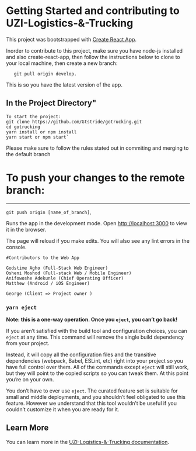 # Getting Started and contributing to UZI-Logistics-&-Trucking

This project was bootstrapped with [Create React App](https://github.com/facebook/create-react-app).

Inorder to contribute to this project, make sure you have node-js installed and also create-react-app, then follow the instructions below to clone to your local machine, then create a new branch: 
```git checkout -b [name_of_branch] , 
   git pull origin develop.
```
This is so you have the latest version of the app.

In the Project Directory"
------
```
To start the project:
git clone https://github.com/Gtstride/gotrucking.git
cd gotrucking
yarn install or npm install
yarn start or npm start`
```

Please make sure to follow the rules stated out in commiting and merging to the default branch
# To push your changes to the remote branch:
---
`git push origin [name_of_branch]`, 


Runs the app in the development mode.
Open [http://localhost:3000](http://localhost:3000) to view it in the browser.

The page will reload if you make edits.
You will also see any lint errors in the console.

```
#Contributors to the Web App

Godstime Agho (Full-Stack Web Engineer)
Osheni Moshod (Full-stack Web / Mobile Engineer)
Anifowoshe Adekunle (Chief Operating Officer)
Matthew (Android / iOS Engineer)

George (Client => Project owner )
```

### `yarn eject`

**Note: this is a one-way operation. Once you `eject`, you can’t go back!**

If you aren’t satisfied with the build tool and configuration choices, you can `eject` at any time. This command will remove the single build dependency from your project.

Instead, it will copy all the configuration files and the transitive dependencies (webpack, Babel, ESLint, etc) right into your project so you have full control over them. All of the commands except `eject` will still work, but they will point to the copied scripts so you can tweak them. At this point you’re on your own.

You don’t have to ever use `eject`. The curated feature set is suitable for small and middle deployments, and you shouldn’t feel obligated to use this feature. However we understand that this tool wouldn’t be useful if you couldn’t customize it when you are ready for it.

## Learn More

You can learn more in the [UZI-Logistics-&-Trucking documentation](https://gotrucking.com/docs/getting-started).
